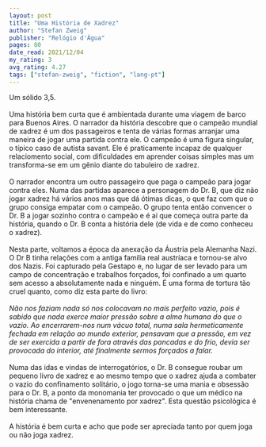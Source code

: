```yaml
---
layout: post
title: "Uma História de Xadrez"
author: "Stefan Zweig"
publisher: "Relógio d'Água"
pages: 80
date_read: 2021/12/04
my_rating: 3
avg_rating: 4.27
tags: ["stefan-zweig", "fiction", "lang-pt"]
---
```


Um sólido 3,5.<br/><br/>Uma história bem curta que é ambientada durante uma viagem de barco para Buenos Aires. O narrador da história descobre que o campeão mundial de xadrez é um dos passageiros e tenta de várias formas arranjar uma maneira de jogar uma partida contra ele. O campeão é uma figura singular, o típico caso de autista savant. Ele é praticamente incapaz de qualquer relaciomento social, com dificuldades em aprender coisas simples mas um transforma-se em um gênio diante do tabuleiro de xadrez.<br/><br/>O narrador encontra um outro passageiro que paga o campeão para jogar contra eles. Numa das partidas aparece a personagem do Dr. B, que diz não jogar xadrez há vários anos mas que dá ótimas dicas, o que faz com que o grupo consiga empatar com o campeão. O grupo tenta então convencer o Dr. B a jogar sozinho contra o campeão e é aí que começa outra parte da história, quando o Dr. B conta a história dele (de vida e de como conheceu o xadrez).<br/><br/>Nesta parte, voltamos a época da anexação da Áustria pela Alemanha Nazi. O Dr B tinha relações com a antiga família real austríaca e tornou-se alvo dos Nazis. Foi capturado pela Gestapo e, no lugar de ser levado para um campo de concentração e trabalhos forçados, foi confinado a um quarto sem acesso a absolutamente nada e ninguém. É uma forma de tortura tão cruel quanto, como diz esta parte do livro: <br/><br/><i> Não nos faziam nada só nos colocavam no mais perfeito vazio, pois é sabido que nada exerce maior pressão sobre a alma humana do que o vazio. Ao encerrarem-nos num vácuo total, numa sala hermeticamente fechada em relação ao mundo exterior, pensavam que a pressão, em vez de ser exercida a partir de fora através das pancadas e do frio, devia ser provocada do interior, até finalmente sermos forçados a falar. </i><br/><br/>Numa das idas e vindas de interrogatórios, o Dr. B consegue roubar um pequeno livro de xadrez e ao mesmo tempo que o xadrez ajuda a combater o vazio do confinamento solitário,  o jogo torna-se uma mania e obsessão para o Dr. B, a ponto da monomania ter provocado o que um médico na história chama de "envenenamento por xadrez". Esta questão psicológica é bem interessante. <br/><br/>A história é bem curta e acho que pode ser apreciada tanto por quem joga ou não joga xadrez.

